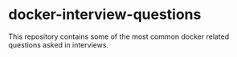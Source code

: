 # docker-interview-questions
This repository contains some of the most common docker related questions asked in interviews.
